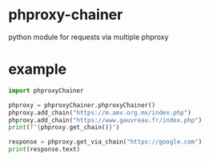 # phproxy-chainer
python module for requests via multiple phproxy

# example
```py
import phproxyChainer

phproxy = phproxyChainer.phproxyChainer()
phproxy.add_chain("https://m.amv.org.mx/index.php")
phproxy.add_chain("https://www.gauvreau.fr/index.php")
print(f"{phproxy.get_chain()}")

response = phproxy.get_via_chain("https://google.com")
print(response.text)
```
